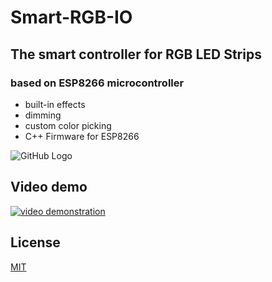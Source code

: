 # Smart-RGB-IO
## The smart controller for RGB LED Strips 
### based on **ESP8266** microcontroller

- built-in effects
- dimming
- custom color picking
- C++ Firmware for ESP8266


![GitHub Logo](https://i.ibb.co/P474rBD/Captura-de-tela-2019-12-13-14-38-29.png)

## Video demo
[![video demonstration](http://img.youtube.com/vi/l3-KkKRPunA/0.jpg)](https://www.youtube.com/watch?v=l3-KkKRPunA "RGB SMART IO")

## License
[MIT](https://choosealicense.com/licenses/mit/)


